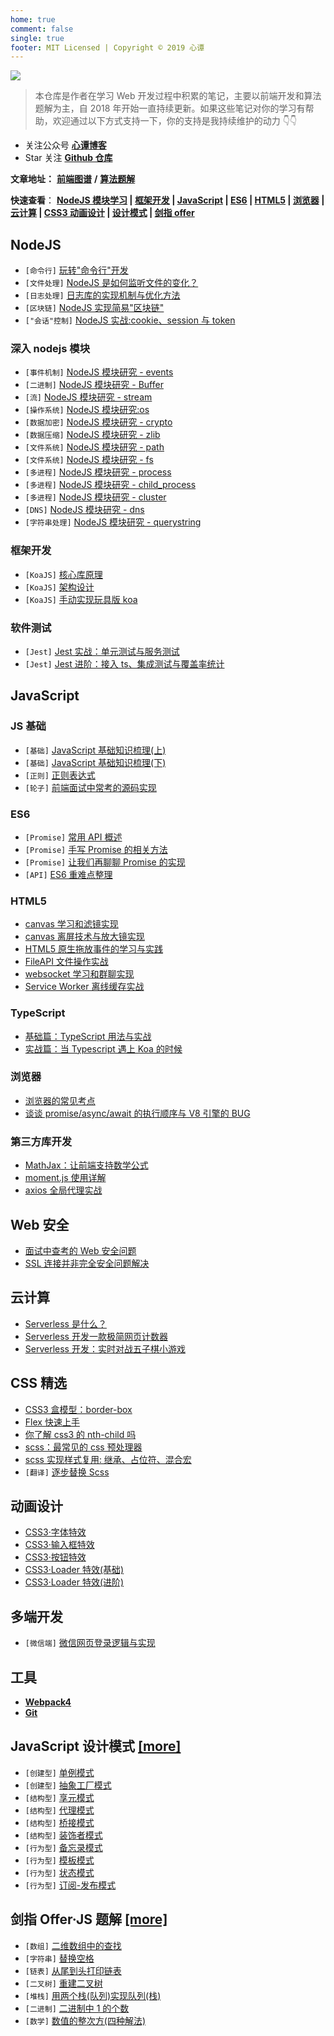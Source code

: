 ```yaml
---
home: true
comment: false
single: true
footer: MIT Licensed | Copyright © 2019 心谭
---
```


![](https://tva1.sinaimg.cn/large/006tNbRwly1g9xhhp50jpj31bi0hcju4.jpg)

> 本仓库是作者在学习 Web 开发过程中积累的笔记，主要以前端开发和算法题解为主，自 2018 年开始一直持续更新。如果这些笔记对你的学习有帮助，欢迎通过以下方式支持一下，你的支持是我持续维护的动力 👇👇

- 关注公众号 [**心谭博客**](https://tva1.sinaimg.cn/large/006tNbRwly1g9xhhp50jpj31bi0hcju4.jpg)
- Star 关注 [**Github 仓库**](https://github.com/dongyuanxin/blog)

**文章地址：** [**前端图谱**](https://xxoo521.com/frontend/) **/** [**算法题解**](https://xxoo521.com/frontend/)

**快速查看**： **[NodeJS 模块学习](#深入-nodejs-模块) | [框架开发](#框架开发) | [JavaScript](#javascript) | [ES6](#es6) | [HTML5](#html5) | [浏览器](#浏览器) | [云计算](#云计算) | [CSS3 动画设计](#动画设计) | [设计模式](#javascript-设计模式-more) | [剑指 offer](剑指-offer·js-题解-more)**

## NodeJS

- `[命令行]` [玩转"命令行"开发](https://xxoo521.com/2019-05-07-play-node-shell/)
- `[文件处理]` [NodeJS 是如何监听文件的变化？](https://xxoo521.com/2019-09-03-nodejs-watch-file/)
- `[日志处理]` [日志库的实现机制与优化方法](https://xxoo521.com/2019-09-04-log-module/)
- `[区块链]` [NodeJS 实现简易"区块链"](https://xxoo521.com/2019-05-02-node-block-chain/)
- `["会话"控制]` [NodeJS 实战:cookie、session 与 token](https://xxoo521.com/2020-01-14-cookie-session-token/)

### 深入 nodejs 模块

- `[事件机制]` [NodeJS 模块研究 - events](https://xxoo521.com/2020-01-10-nodejs-events/)
- `[二进制]` [NodeJS 模块研究 - Buffer](https://xxoo521.com/2020-01-17-buffer/)
- `[流]` [NodeJS 模块研究 - stream](https://xxoo521.com/2020-01-28-stream/)
- `[操作系统]` [NodeJS 模块研究:os](https://xxoo521.com/2020-01-11-nodejs-os/)
- `[数据加密]` [NodeJS 模块研究 - crypto](https://xxoo521.com/2020-01-21-crypto/)
- `[数据压缩]` [NodeJS 模块研究 - zlib](https://xxoo521.com/2020-01-26-zlib/)
- `[文件系统]` [NodeJS 模块研究 - path](https://xxoo521.com/2020-01-09-nodejs-path/)
- `[文件系统]` [NodeJS 模块研究 - fs](https://xxoo521.com/2020-01-15-fs/)
- `[多进程]` [NodeJS 模块研究 - process](https://xxoo521.com/2020-01-19-process/)
- `[多进程]` [NodeJS 模块研究 - child_process](https://xxoo521.com/2020-01-25-child-process/)
- `[多进程]` [NodeJS 模块研究 - cluster](https://xxoo521.com/2020-01-27-cluster/)
- `[DNS]` [NodeJS 模块研究 - dns](https://xxoo521.com/2020-01-22-dns/)
- `[字符串处理]` [NodeJS 模块研究 - querystring](https://xxoo521.com/2020-01-20-querystring/)

### 框架开发

- `[KoaJS]` [核心库原理](https://xxoo521.com/2019-06-21-deep-in-koa/)
- `[KoaJS]` [架构设计](https://xxoo521.com/2019-06-18-deep-in-koa)
- `[KoaJS]` [手动实现玩具版 koa](https://xxoo521.com/2019-06-21-deep-in-koa-3/)

### 软件测试

- `[Jest]` [Jest 实战：单元测试与服务测试](https://xxoo521.com/2019-05-04-jest-base/)
- `[Jest]` [Jest 进阶：接入 ts、集成测试与覆盖率统计](https://xxoo521.com/2019-05-04-deep-in-jest/)

## JavaScript

### JS 基础

- `[基础]` [JavaScript 基础知识梳理(上)](https://xxoo521.com/2019-03-26-javascript-first/)
- `[基础]` [JavaScript 基础知识梳理(下)](https://xxoo521.com/2019-03-27-javascript-second/)
- `[正则]` [正则表达式](https://xxoo521.com/2019-03-21-js-re/)
- `[轮子]` [前端面试中常考的源码实现](https://xxoo521.com/2019-03-18-interview-js-code/)

### ES6

- `[Promise]` [常用 API 概述](https://xxoo521.com/2018-05-23-es-promise/)
- `[Promise]` [手写 Promise 的相关方法](https://xxoo521.com/2019-11-23-promise-methods/)
- `[Promise]` [让我们再聊聊 Promise 的实现](https://xxoo521.com/2019-11-25-promise-a-plus/)
- `[API]` [ES6 重难点整理](https://xxoo521.com/2019-04-09-es6/)

### HTML5

- [canvas 学习和滤镜实现](https://xxoo521.com/2018-08-20-canvas-beauty-filter/)
- [canvas 离屏技术与放大镜实现](https://xxoo521.com/2018-08-30-canvas-off-screen/)
- [HTML5 原生拖放事件的学习与实践](https://xxoo521.com/2019-04-10-html5-drag-drop/)
- [FileAPI 文件操作实战](https://xxoo521.com/2019-07-15-file-api/)
- [websocket 学习和群聊实现](https://xxoo521.com/2018-08-19-websocket-group-chat/)
- [Service Worker 离线缓存实战](https://xxoo521.com/2019-04-02-pwa-service-worker/)

### TypeScript

- [基础篇：TypeScript 用法与实战](/2019-08-27-typescript-notes/)
- [实战篇：当 Typescript 遇上 Koa 的时候](/2019-08-27-koa-meet-typescript/)

### 浏览器

- [浏览器的常见考点](https://xxoo521.com/2019-05-15-browser/)
- [谈谈 promise/async/await 的执行顺序与 V8 引擎的 BUG](https://xxoo521.com/2018-05-29-promise-async-await-order/)

### 第三方库开发

- [MathJax：让前端支持数学公式](https://xxoo521.com/2018-10-03-js-mathjax/)
- [moment.js 使用详解](https://xxoo521.com/2018-08-21-momentjs/)
- [axios 全局代理实战](https://xxoo521.com/2019-04-16-axios/)

## Web 安全

- [面试中查考的 Web 安全问题](https://xxoo521.com/2019-05-15-web-safety/)
- [SSL 连接并非完全安全问题解决](https://xxoo521.com/2018-08-26-ssl/)

## 云计算

- [Serverless 是什么？](https://xxoo521.com/2020-01-07-what-is-serverless/)
- [Serverless 开发一款极简网页计数器](https://xxoo521.com/2019-05-18-serverless-page-counter/)
- [Serverless 开发：实时对战五子棋小游戏](https://xxoo521.com/2019-08-14-game-gomoku/)

## CSS 精选

- [CSS3 盒模型：border-box](https://xxoo521.com/2018-06-05-border-sizing/)
- [Flex 快速上手](https://xxoo521.com/2019-03-20-css3-flex/)
- [你了解 css3 的 nth-child 吗](https://xxoo521.com/2019-03-19-css3-nth-child/)
- [scss：最常见的 css 预处理器](https://xxoo521.com/2018-05-29-scss-fisrt-step/)
- [scss 实现样式复用: 继承、占位符、混合宏](https://xxoo521.com/2018-05-29-scss-more/)
- `[翻译]` [逐步替换 Scss](https://xxoo521.com/2019-05-17-why-i-stopped-using-sass/)

## 动画设计

- [CSS3·字体特效](https://xxoo521.com/2019-07-16-font-animation/)
- [CSS3·输入框特效](https://xxoo521.com/2019-07-22-input-animation/)
- [CSS3·按钮特效](https://xxoo521.com/2019-07-24-button-animation/)
- [CSS3·Loader 特效(基础)](https://xxoo521.com/2019-07-25-loader-animation-first/)
- [CSS3·Loader 特效(进阶)](https://xxoo521.com/2019-07-26-loader-animation-second/)

## 多端开发

- `[微信端]` [微信网页登录逻辑与实现](https://xxoo521.com/2019-04-15-wechat-h5-login/)

## 工具

- [**Webpack4**](https://xxoo521.com/categories/webpack4系列教程/)
- [**Git**](https://xxoo521.com/categories/git%E7%AC%94%E8%AE%B0/)

## JavaScript 设计模式 [\[more\]](https://xxoo521.com/algorithm/#%E8%AE%BE%E8%AE%A1%E6%A8%A1%E5%BC%8F%E6%89%8B%E5%86%8C)

- `[创建型]` [单例模式](https://xxoo521.com/2018-10-23-singleton-pattern/)
- `[创建型]` [抽象工厂模式](https://xxoo521.com/2019-04-01-abstract-factory-pattern/)
- `[结构型]` [享元模式](https://xxoo521.com/2018-12-16-flyweight-pattern/)
- `[结构型]` [代理模式](https://xxoo521.com/2018-11-01-proxy-pattern/)
- `[结构型]` [桥接模式](https://xxoo521.com/2019-01-19-bridge-pattern/)
- `[结构型]` [装饰者模式](https://xxoo521.com/2019-01-12-decorator-pattern/)
- `[行为型]` [备忘录模式](https://xxoo521.com/2019-01-26-memento-pattern/)
- `[行为型]` [模板模式](https://xxoo521.com/2019-01-31-template-pattern/)
- `[行为型]` [状态模式](https://xxoo521.com/2019-01-16-state-pattern/)
- `[行为型]` [订阅-发布模式](https://xxoo521.com/2018-11-18-publish-subscribe-pattern/)

## 剑指 Offer·JS 题解 [\[more\]](https://xxoo521.com/algorithm/#%E3%80%8A%E5%89%91%E6%8C%87-Offer%E3%80%8B-JavaScript-%E7%89%88%E8%AE%B2%E8%A7%A3)

- `[数组]` [二维数组中的查找](https://xxoo521.com/2019-12-19-er-wei-shu-zu-cha-zhao/)
- `[字符串]` [替换空格](https://xxoo521.com/2019-12-19-ti-huan-kong-ge/)
- `[链表]` [从尾到头打印链表](https://xxoo521.com/2019-12-21-da-yin-lian-biao/)
- `[二叉树]` [重建二叉树](https://xxoo521.com/2019-12-21-re-construct-btree/)
- `[堆栈]` [用两个栈(队列)实现队列(栈)](https://xxoo521.com/2019-12-23-zhan-shi-xian-dui-lie/)
- `[二进制]` [二进制中 1 的个数](https://xxoo521.com/2019-12-31-number-of-one/)
- `[数学]` [数值的整次方(四种解法)](https://xxoo521.com/2019-12-31-pow/)

